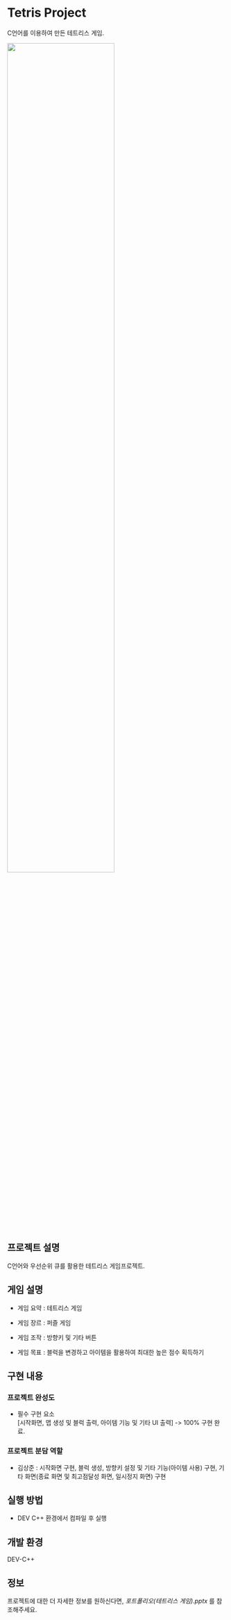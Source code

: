 # Tetris Project
C언어를 이용하여 만든 테트리스 게임.

<img src="https://github.com/user-attachments/assets/6accfe87-fb3b-4bf4-a95c-1bcbb3c6505a" width="70%">

## 프로젝트 설명

C언어와 우선순위 큐를 활용한 테트리스 게임프로젝트.

## 게임 설명

- 게임 요약 : 테트리스 게임

- 게임 장르 : 퍼즐 게임

- 게임 조작 : 방향키 및 기타 버튼

- 게임 목표 : 블럭을 변경하고 아이템을 활용하여 최대한 높은 점수 획득하기

## 구현 내용

### 프로젝트 완성도

- 필수 구현 요소  <br>
[시작화면, 맵 생성 및 블럭 출력, 아이템 기능 및 기타 UI 출력] -> 100% 구현 완료.


### 프로젝트 분담 역할

- 김상준 : 시작화면 구현, 블럭 생성, 방향키 설정 및 기타 기능(아이템 사용) 구현, 기타 화면(종료 화면 및 최고점달성 화면, 일시정지 화면) 구현

## 실행 방법

- DEV C++ 환경에서 컴파일 후 실행

## 개발 환경

DEV-C++

## 정보

프로젝트에 대한 더 자세한 정보를 원하신다면, _포트폴리오(테트리스 게임).pptx_ 를 참조해주세요.
